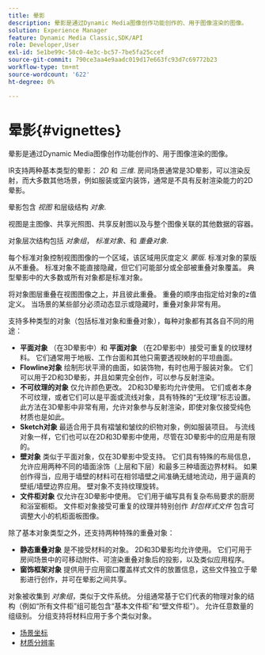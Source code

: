 ```yaml
---
title: 晕影
description: 晕影是通过Dynamic Media图像创作功能创作的、用于图像渲染的图像。
solution: Experience Manager
feature: Dynamic Media Classic,SDK/API
role: Developer,User
exl-id: 5e1be99c-58c0-4e3c-bc57-7be5fa25ccef
source-git-commit: 790ce3aa4e9aadc019d17e663fc93d7c69772b23
workflow-type: tm+mt
source-wordcount: '622'
ht-degree: 0%

---
```


# 晕影{#vignettes}

晕影是通过Dynamic Media图像创作功能创作的、用于图像渲染的图像。

IR支持两种基本类型的晕影： *2D* 和 *三维*. 房间场景通常是3D晕影，可以渲染反射，而大多数其他场景，例如服装或室内装饰，通常是不具有反射渲染能力的2D晕影。

晕影包含 *视图* 和层级结构 *对象*.

视图是主图像、共享光照图、共享反射图以及与整个图像关联的其他数据的容器。

对象层次结构包括 *对象组*， *标准对象*、和 *重叠对象*.

每个标准对象控制视图图像的一个区域，该区域用灰度定义 *蒙版*. 标准对象的蒙版从不重叠。 标准对象不能直接隐藏，但它们可能部分或全部被重叠对象覆盖。 典型晕影中的大多数或所有对象都是标准对象。

将对象图层重叠在视图图像之上，并且彼此重叠。 重叠的顺序由指定给对象的z值定义。 当场景的某些部分必须动态显示或隐藏时，重叠对象非常有用。

支持多种类型的对象（包括标准对象和重叠对象），每种对象都有其各自不同的用途：

* **平面对象** （在3D晕影中）和 **平面对象** （在2D晕影中）接受可重复的纹理材料。 它们通常用于地板、工作台面和其他只需要透视映射的平坦曲面。
* **Flowline对象** 绘制形状平滑的曲面，如装饰物，有时也用于服装对象。 它们可以用于2D和3D晕影，并且如果完全创作，可以参与反射渲染。
* **不可纹理的对象** 仅允许颜色更改。 2D和3D晕影均允许使用。 它们或者本身不可纹理，或者它们可以是平面或流线对象，具有特殊的“无纹理”标志设置。 此方法在3D晕影中非常有用，允许对象参与反射渲染，即使对象仅接受纯色材质也是如此。
* **Sketch对象** 最适合用于具有褶皱和皱纹的织物对象，例如服装项目。 与流线对象一样，它们也可以在2D和3D晕影中使用，尽管在3D晕影中的应用是有限的。
* **壁对象** 类似于平面对象，仅在3D晕影中受支持。 它们具有特殊的布局信息，允许应用两种不同的墙面涂饰（上层和下层）和最多三种墙面边界材料。 如果创作得当，应用于墙壁的材料可在相邻墙壁之间准确无缝地流动，用于逼真的壁纸/墙壁边界应用。 壁对象不支持纹理旋转。
* **文件柜对象** 仅允许在3D晕影中使用。 它们用于编写具有复杂布局要求的厨房和浴室橱柜。 文件柜对象接受可重复的纹理并特别创作 *封包样式文件* 包含可调整大小的机柜面板图像。

除了基本对象类型之外，还支持两种特殊的重叠对象：

* **静态重叠对象** 是不接受材料的对象。 2D和3D晕影均允许使用。 它们可用于房间场景中的可移动附件、可渲染重叠对象后的投影，以及类似应用程序。
* **窗饰框架对象** 提供用于应用窗口覆盖样式文件的放置信息，这些文件独立于晕影进行创作，并可在晕影之间共享。

对象被收集到 *对象组*，类似于文件系统。 分组通常基于它们代表的物理对象的结构（例如“所有文件柜”组可能包含“基本文件柜”和“壁文件柜”）。 允许任意数量的组级别。 分组支持将材料应用于多个类似对象。

* [场景坐标](c-ir-scene-coordinates.md)
* [材质分辨率](c-ir-material-resolution.md)
